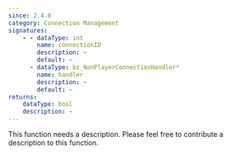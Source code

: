 ```yaml
---
since: 2.4.0
category: Connection Management
signatures:
    - - dataType: int
        name: connectionID
        description: ~
        default: ~
      - dataType: bz_NonPlayerConnectionHandler*
        name: handler
        description: ~
        default: ~
returns:
    dataType: bool
    description: ~
---
```


This function needs a description. Please feel free to contribute a description to this function.

